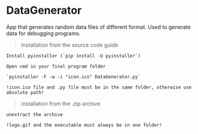 # DataGenerator
App that generates random data files of different format. Used to generate data for debugging programs.

>Installation from the source code guide

	Install pyinstaller (`pip install -U pyinstaller`)
	
	Open cmd in your final program folder
	
	`pyinstaller -F -w -i "icon.ico" DataGenerator.py`
	
	!icon.ico file and .py file must be in the same folder, otherwise use absolute path!

> installation from the .zip archive

	unextract the archive
	
	!logo.gif and the executable must always be in one folder!

